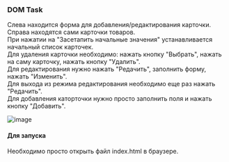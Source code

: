 ### DOM Task

Слева находится форма для добавления/редактирования карточки.  
Справа находятся сами карточки товаров.  
При нажатии на "Засетапить начальные значения" устанавливается начальный список карточек.  
Для удаления карточки необходимо: нажать кнопку "Выбрать", нажать на саму карточку, нажать кнопку "Удалить".  
Для редактирования нужно нажать "Редачить", заполнить форму, нажать "Изменить".  
Для выхода из режима редактирования необходимо еще раз нажать "Редачить".  
Для добавления каторточки нужно просто заполнить поля и нажать кнопку "Добавить".

![image](https://github.com/petilia2002/FrontendCourse2023/assets/112577602/22202b05-4da2-4fb5-8497-6631ac077aab)

#### Для запуска
Необходимо просто открыть файл index.html в браузере.
